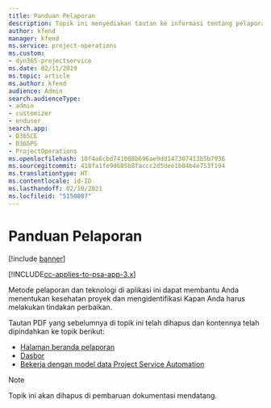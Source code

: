 ```yaml
---
title: Panduan Pelaporan
description: Topik ini menyediakan tautan ke informasi tentang pelaporan.
author: kfend
manager: kfend
ms.service: project-operations
ms.custom:
- dyn365-projectservice
ms.date: 02/11/2019
ms.topic: article
ms.author: kfend
audience: Admin
search.audienceType:
- admin
- customizer
- enduser
search.app:
- D365CE
- D365PS
- ProjectOperations
ms.openlocfilehash: 10f4a6cbd741008b696ae9dd147307413b5b7936
ms.sourcegitcommit: 418fa1fe9d605b8faccc2d5dee1b04b4e753f194
ms.translationtype: HT
ms.contentlocale: id-ID
ms.lasthandoff: 02/10/2021
ms.locfileid: "5150807"
---
```

# <a name="reporting-guide"></a>Panduan Pelaporan

[!include [banner](../../includes/psa-now-project-operations.md)]

[!INCLUDE[cc-applies-to-psa-app-3.x](../../includes/cc-applies-to-psa-app-3x.md)]

Metode pelaporan dan teknologi di aplikasi ini dapat membantu Anda menentukan kesehatan proyek dan mengidentifikasi Kapan Anda harus melakukan tindakan perbaikan. 

Tautan PDF yang sebelumnya di topik ini telah dihapus dan kontennya telah dipindahkan ke topik berikut:

- [Halaman beranda pelaporan](../reports-reporting-dynamics-365-project-service.md)
- [Dasbor](../reports-dashboards.md)
- [Bekerja dengan model data Project Service Automation](../reports-working-project-service-data-model.md)

> [!NOTE]
> Topik ini akan dihapus di pembaruan dokumentasi mendatang. 
